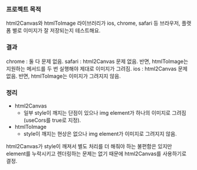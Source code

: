 ### 프로젝트 목적

html2Canvas와 htmlToImage 라이브러리가 ios, chrome, safari 등 브라우저, 플랫폼 별로 이미지가 잘 저장되는지 테스트해요.

### 결과

chrome : 둘 다 문제 없음.
safari : html2Canvas 문제 없음. 반면, htmlToImage는 지원하는 메서드를 두 번 실행해야 제대로 이미지가 그려짐.
ios : html2Canvas 문제 없음. 반면, htmlToImage는 이미지가 그려지지 않음.

### 정리

- html2Canvas
  - 일부 style이 깨지는 단점이 있으나 img element가 하나의 이미지로 그려짐 (useCors를 true로 지정).
- htmlToImage
  - style이 깨지는 현상은 없으나 img element가 이미지로 그려지지 않음.

html2Canvas가 style이 깨져서 별도 처리를 더 해줘야 하는 불편함은 있지만 element를 누락시키고 렌더링하는 문제는 없기 때문에 html2Canvas를 사용하기로 결정.
